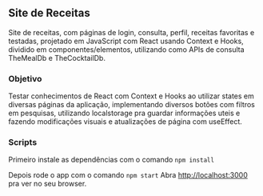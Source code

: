 ## Site de Receitas

Site de receitas, com páginas de login, consulta, perfil, receitas favoritas e testadas, projetado em JavaScript com React usando Context e Hooks, dividido em componentes/elementos, utilizando como APIs de consulta TheMealDb e TheCocktailDb.

### Objetivo

Testar conhecimentos de React com Context e Hooks ao utilizar states em diversas páginas da aplicação, implementando diversos botões com filtros em pesquisas, utilizando localstorage pra guardar informações uteis e fazendo modificações visuais e atualizações de página com useEffect.

### Scripts

Primeiro instale as dependências com o comando `npm install`

Depois rode o app com o comando `npm start`
Abra [http://localhost:3000](http://localhost:3000) pra ver no seu browser.


